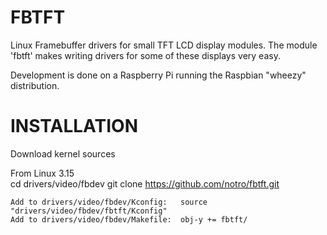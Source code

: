 # FBTFT
Linux Framebuffer drivers for small TFT LCD display modules.
The module 'fbtft' makes writing drivers for some of these displays very easy.

Development is done on a Raspberry Pi running the Raspbian "wheezy" distribution.

# INSTALLATION
  Download kernel sources

  From Linux 3.15  
    cd drivers/video/fbdev
    git clone https://github.com/notro/fbtft.git
    
    Add to drivers/video/fbdev/Kconfig:   source "drivers/video/fbdev/fbtft/Kconfig"
    Add to drivers/video/fbdev/Makefile:  obj-y += fbtft/
